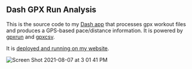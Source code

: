 ## Dash GPX Run Analysis

This is the source code to my [Dash app](https://dash.plotly.com) that processes gpx workout files and produces a GPS-based pace/distance information. It is powered by [gpxrun](https://github.com/astrowonk/gpxrun) and [gpxcsv](https://github.com/astrowonk/gpxcsv).

It is [deployed and running on my website](https://marcoshuerta.com/gpxrun/).

![Screen Shot 2021-08-07 at 3 01 41 PM](https://user-images.githubusercontent.com/13702392/128611230-3742a3b9-0e0d-422f-8bd1-bd8f15e20819.png)
